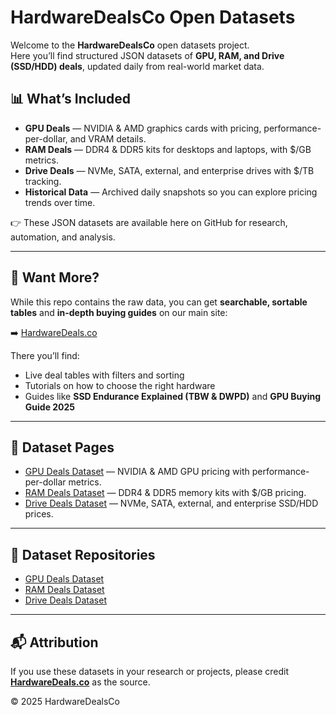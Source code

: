 # HardwareDealsCo Open Datasets

Welcome to the **HardwareDealsCo** open datasets project.  
Here you’ll find structured JSON datasets of **GPU, RAM, and Drive (SSD/HDD) deals**, updated daily from real-world market data.  

## 📊 What’s Included
- **GPU Deals** — NVIDIA & AMD graphics cards with pricing, performance-per-dollar, and VRAM details.  
- **RAM Deals** — DDR4 & DDR5 kits for desktops and laptops, with $/GB metrics.  
- **Drive Deals** — NVMe, SATA, external, and enterprise drives with $/TB tracking.  
- **Historical Data** — Archived daily snapshots so you can explore pricing trends over time.  

👉 These JSON datasets are available here on GitHub for research, automation, and analysis.  

---

## 🔎 Want More?
While this repo contains the raw data, you can get **searchable, sortable tables** and **in-depth buying guides** on our main site:  

➡️ [HardwareDeals.co](https://hardwaredeals.co)  

There you’ll find:  
- Live deal tables with filters and sorting  
- Tutorials on how to choose the right hardware  
- Guides like **SSD Endurance Explained (TBW & DWPD)** and **GPU Buying Guide 2025**  

---

## 📂 Dataset Pages

- [GPU Deals Dataset](./gpu) — NVIDIA & AMD GPU pricing with performance-per-dollar metrics.  
- [RAM Deals Dataset](./ram) — DDR4 & DDR5 memory kits with $/GB pricing.  
- [Drive Deals Dataset](./drives) — NVMe, SATA, external, and enterprise SSD/HDD prices.  

---

## 📂 Dataset Repositories
- [GPU Deals Dataset](https://github.com/HardwareDealsCo/gpu-deals)  
- [RAM Deals Dataset](https://github.com/HardwareDealsCo/ram-deals)  
- [Drive Deals Dataset](https://github.com/HardwareDealsCo/drive-deals)  

---

## 📬 Attribution
If you use these datasets in your research or projects, please credit **[HardwareDeals.co](https://hardwaredeals.co)** as the source.  

© 2025 HardwareDealsCo
